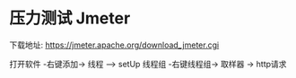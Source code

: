 # 压力测试 Jmeter

下载地址: https://jmeter.apache.org/download_jmeter.cgi

打开软件 -右键添加-> 线程 --> setUp 线程组 -右键线程组-> 取样器 -> http请求